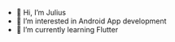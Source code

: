 - 👋 Hi, I’m Julius
- 👀 I’m interested in Android App development
- 🌱 I’m currently learning Flutter
